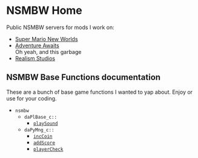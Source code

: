 # NSMBW Home<br>
Public NSMBW servers for mods I work on:<br>
- [Super Mario New Worlds](https://discord.gg/EgKJZdb9eu)
- [Adventure Awaits](https://discord.gg/jaynbyd3FM)<br>
Oh yeah, and this garbage
- [Realism Studios](https://discord.gg/Cdm6HQt2gS)

## NSMBW Base Functions documentation
These are a bunch of base game functions I wanted to yap about. Enjoy or use for your coding.
- `nsmbw`<br>
    - `daPlBase_c::`<br>
        - [`playSound`](/daPlBase_c/playSound.md)<br>
    - `daPyMng_c::`<br>
        - [`incCoin`](/daPyMng_c/incCoin.md)<br>
        - [`addScore`](/daPyMng_c/addScore.md)<br>
        - [`playerCheck`](/daPyMng_c/playerCheck.md)
